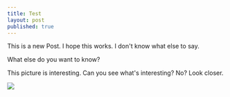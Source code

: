 ```yaml
---
title: Test
layout: post
published: true
---
```

This is a new Post.  I hope this works.  I don't know what else to say.

What else do you want to know?  

This picture is interesting.   Can you see what's interesting?  No?  Look closer.

<img src="http://img3.wikia.nocookie.net/__cb20111110063441/muppet/images/e/eb/Gonzo2.jpg">

 